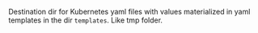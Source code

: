 Destination dir for Kubernetes yaml files with values materialized in yaml templates in the dir `templates`. Like tmp folder.
